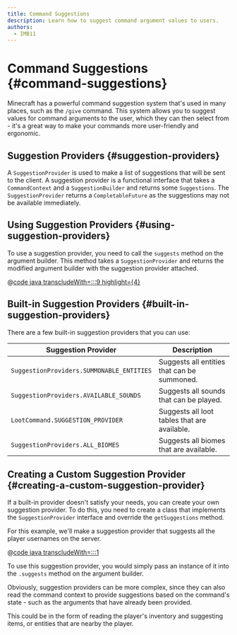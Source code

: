 ```yaml
---
title: Command Suggestions
description: Learn how to suggest command argument values to users.
authors:
  - IMB11
---
```


# Command Suggestions {#command-suggestions}

Minecraft has a powerful command suggestion system that's used in many places, such as the `/give` command. This system allows you to suggest values for command arguments to the user, which they can then select from - it's a great way to make your commands more user-friendly and ergonomic.

## Suggestion Providers {#suggestion-providers}

A `SuggestionProvider` is used to make a list of suggestions that will be sent to the client. A suggestion provider is a functional interface that takes a `CommandContext` and a `SuggestionBuilder` and returns some `Suggestions`. The `SuggestionProvider` returns a `CompletableFuture` as the suggestions may not be available immediately.

## Using Suggestion Providers {#using-suggestion-providers}

To use a suggestion provider, you need to call the `suggests` method on the argument builder. This method takes a `SuggestionProvider` and returns the modified argument builder with the suggestion provider attached.

@[code java transcludeWith=:::9 highlight={4}](@/reference/latest/src/main/java/com/example/docs/command/FabricDocsReferenceCommands.java)

## Built-in Suggestion Providers {#built-in-suggestion-providers}

There are a few built-in suggestion providers that you can use:

| Suggestion Provider                       | Description                                  |
| ----------------------------------------- | -------------------------------------------- |
| `SuggestionProviders.SUMMONABLE_ENTITIES` | Suggests all entities that can be summoned.  |
| `SuggestionProviders.AVAILABLE_SOUNDS`    | Suggests all sounds that can be played.      |
| `LootCommand.SUGGESTION_PROVIDER`         | Suggests all loot tables that are available. |
| `SuggestionProviders.ALL_BIOMES`          | Suggests all biomes that are available.      |

## Creating a Custom Suggestion Provider {#creating-a-custom-suggestion-provider}

If a built-in provider doesn't satisfy your needs, you can create your own suggestion provider. To do this, you need to create a class that implements the `SuggestionProvider` interface and override the `getSuggestions` method.

For this example, we'll make a suggestion provider that suggests all the player usernames on the server.

@[code java transcludeWith=:::1](@/reference/latest/src/main/java/com/example/docs/command/PlayerSuggestionProvider.java)

To use this suggestion provider, you would simply pass an instance of it into the `.suggests` method on the argument builder.

Obviously, suggestion providers can be more complex, since they can also read the command context to provide suggestions based on the command's state - such as the arguments that have already been provided.

This could be in the form of reading the player's inventory and suggesting items, or entities that are nearby the player.
